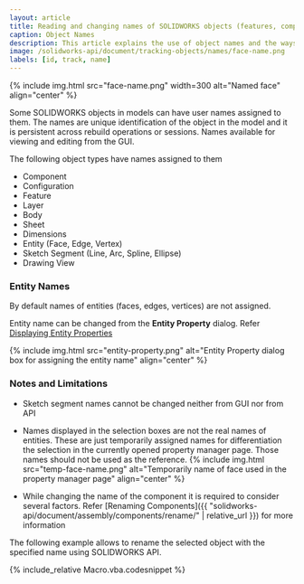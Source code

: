 ```yaml
---
layout: article
title: Reading and changing names of SOLIDWORKS objects (features, components, views) using API
caption: Object Names
description: This article explains the use of object names and the ways to read and change the names
image: /solidworks-api/document/tracking-objects/names/face-name.png
labels: [id, track, name]
---
```

{% include img.html src="face-name.png" width=300 alt="Named face" align="center" %}

Some SOLIDWORKS objects in models can have user names assigned to them. The names are unique identification of the object in the model and it is persistent across rebuild operations or sessions. Names available for viewing and editing from the GUI.

The following object types have names assigned to them

* Component
* Configuration
* Feature
* Layer
* Body
* Sheet
* Dimensions
* Entity (Face, Edge, Vertex)
* Sketch Segment (Line, Arc, Spline, Ellipse)
* Drawing View

### Entity Names

By default names of entities (faces, edges, vertices) are not assigned.

Entity name can be changed from the **Entity Property** dialog. Refer [Displaying Entity Properties](http://help.solidworks.com/2017/english/solidworks/sldworks/hidd_ent_property.htm)

{% include img.html src="entity-property.png" alt="Entity Property dialog box for assigning the entity name" align="center" %}

### Notes and Limitations

* Sketch segment names cannot be changed neither from GUI nor from API

* Names displayed in the selection boxes are not the real names of entities. These are just temporarily assigned names for differentiation the selection in the currently opened property manager page. Those names should not be used as the reference.
{% include img.html src="temp-face-name.png" alt="Temporarily name of face used in the property manager page" align="center" %}

* While changing the name of the component it is required to consider several factors. Refer [Renaming Components]({{ "solidworks-api/document/assembly/components/rename/" | relative_url }}) for more information

The following example allows to rename the selected object with the specified name using SOLIDWORKS API.

{% include_relative Macro.vba.codesnippet %}
